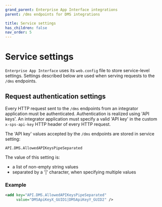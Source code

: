 ```yaml
---
grand_parent: Enterprise App Interface integrations
parent: /dms endpoints for DMS integrations

title: Service settings
has_children: false
nav_order: 5
---
```


# Service settings

`Enterprise App Interface` uses its `web.config` file to store service-level settings. Settings described below are used when serving requests to the `/dms` endpoints.


## Request authentication settings
Every HTTP request sent to the `/dms` endpoints from an integrator application must be authenticated. Authentication is realized using 'API keys'. An integrator application must specify a valid 'API key' in the custom `x-sps-api-key` HTTP  header of every HTTP request.

The 'API key' values accepted by the `/dms` endpoints are stored in service setting:
```
API.DMS.AllowedAPIKeysPipeSeparated
```

The value of this setting is:
- a list of non-empty string values
- separated by a \'\|\' character, when specifying multiple values

### Example
``` xml
<add key="API.DMS.AllowedAPIKeysPipeSeparated" 
     value="DMSApiKeyX_GUID1|DMSApiKeyY_GUID2" />
```
